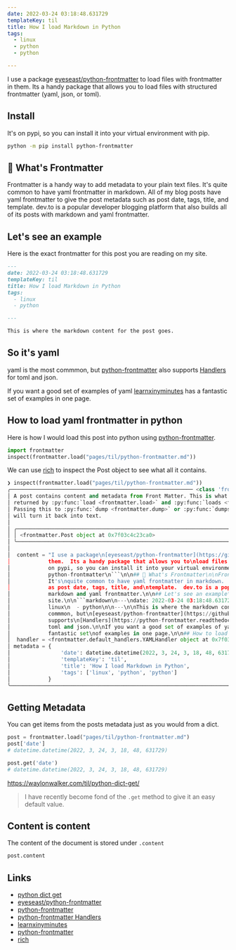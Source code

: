 ```yaml
---
date: 2022-03-24 03:18:48.631729
templateKey: til
title: How I load Markdown in Python
tags:
  - linux
  - python
  - python

---
```


I use a package
[eyeseast/python-frontmatter](https://github.com/eyeseast/python-frontmatter)
to load files with frontmatter in them.  Its a handy package that allows you to
load files with structured frontmatter (yaml, json, or toml).

## Install

It's on pypi, so you can install it into your virtual environment with pip.

```bash
python -m pip install python-frontmatter
```

## 🙋 What's Frontmatter

Frontmatter is a handy way to add metadata to your plain text files.  It's
quite common to have yaml frontmatter in markdown.  All of my blog posts have
yaml frontmatter to give the post metadata such as post date, tags, title, and
template.  dev.to is a popular developer blogging platform that also builds all
of its posts with markdown and yaml frontmatter.

## Let's see an example

Here is the exact frontmatter for this post you are reading on my site.

```markdown
---
date: 2022-03-24 03:18:48.631729
templateKey: til
title: How I load Markdown in Python
tags:
  - linux
  - python

---

This is where the markdown content for the post goes.
```

## So it's yaml

yaml is the most commmon, but
[python-frontmatter](https://pypi.org/project/python-frontmatter/)
also supports
[Handlers](https://python-frontmatter.readthedocs.io/en/latest/handlers.html?highlight=toml#module-frontmatter.default_handlers)
for toml and json.

If you want a good set of examples of yaml
[learnxinyminutes](https://learnxinyminutes.com/docs/yaml/) has a fantastic set
of examples in one page.

## How to load yaml frontmatter in python

Here is how I would load this post into python using
[python-frontmatter](https://pypi.org/project/python-frontmatter/).

```python
import frontmatter
inspect(frontmatter.load("pages/til/python-frontmatter.md"))
```

We can use [rich](https://github.com/Textualize/rich) to inspect the Post
object to see what all it contains.

```python
❯ inspect(frontmatter.load("pages/til/python-frontmatter.md"))
╭────────────────────────────────────────────────────────── <class 'frontmatter.Post'> ───────────────────────────────────────────────────────────╮
│ A post contains content and metadata from Front Matter. This is what gets                                                                       │
│ returned by :py:func:`load <frontmatter.load>` and :py:func:`loads <frontmatter.loads>`.                                                        │
│ Passing this to :py:func:`dump <frontmatter.dump>` or :py:func:`dumps <frontmatter.dumps>`                                                      │
│ will turn it back into text.                                                                                                                    │
│                                                                                                                                                 │
│ ╭─────────────────────────────────────────────────────────────────────────────────────────────────────────────────────────────────────────────╮ │
│ │ <frontmatter.Post object at 0x7f03c4c23ca0>                                                                                                 │ │
│ ╰─────────────────────────────────────────────────────────────────────────────────────────────────────────────────────────────────────────────╯ │
│                                                                                                                                                 │
│  content = "I use a package\n[eyeseast/python-frontmatter](https://github.com/eyeseast/python-frontmatter)\nto load files with frontmatter in   │
│            them.  Its a handy package that allows you to\nload files with structured frontmatter (yaml, json, or toml).\n\n## Install\n\nIt's   │
│            on pypi, so you can install it into your virtual environment with pip.\n\n```bash\npython -m pip install                             │
│            python-frontmatter\n```\n\n## 🙋 What's Frontmatter\n\nFrontmatter is a handy way to add metadata to your plain text files.          │
│            It's\nquite common to have yaml frontmatter in markdown.  All of my blog posts have\nyaml frontmatter to give the post metadata such │
│            as post date, tags, title, and\ntemplate.  dev.to is a popular developer blogging platform that also builds all\nof its posts with   │
│            markdown and yaml frontmatter.\n\n## Let's see an example\n\nHere is the exact frontmatter for this post you are reading on my       │
│            site.\n\n```markdown\n---\ndate: 2022-03-24 03:18:48.631729\ntemplateKey: til\ntitle: How I load Markdown in Python\ntags:\n  -      │
│            linux\n  - python\n\n---\n\nThis is where the markdown content for the post goes.\n```\n\n## So it's yaml\n\nyaml is the most        │
│            commmon, but\n[eyeseast/python-frontmatter](https://github.com/eyeseast/python-frontmatter)\nalso                                    │
│            supports\n[Handlers](https://python-frontmatter.readthedocs.io/en/latest/handlers.html?highlight=toml#module-frontmatter.default_ha… │
│            toml and json.\n\nIf you want a good set of examples of yaml\n[learnxinyminutes](https://learnxinyminutes.com/docs/yaml/) has a      │
│            fantastic set\nof examples in one page.\n\n## How to load yaml frontmatter in python"                                                │
│  handler = <frontmatter.default_handlers.YAMLHandler object at 0x7f03bffbd910>                                                                  │
│ metadata = {                                                                                                                                    │
│                'date': datetime.datetime(2022, 3, 24, 3, 18, 48, 631729),                                                                       │
│                'templateKey': 'til',                                                                                                            │
│                'title': 'How I load Markdown in Python',                                                                                        │
│                'tags': ['linux', 'python', 'python']                                                                                            │
│            }                                                                                                                                    │
╰─────────────────────────────────────────────────────────────────────────────────────────────────────────────────────────────────────────────────╯
```

## Getting Metadata

You can get items from the posts metadata just as you would from a dict.

```python
post = frontmatter.load("pages/til/python-frontmatter.md")
post['date']
# datetime.datetime(2022, 3, 24, 3, 18, 48, 631729)

post.get('date')
# datetime.datetime(2022, 3, 24, 3, 18, 48, 631729)
```

https://waylonwalker.com/til/python-dict-get/

> I have recently become fond of the `.get` method to give it an easy default value.

## Content is content

The content of the document is stored under `.content`

```python
post.content
```

## Links

* [python dict get](https://waylonwalker.com/til/python-dict-get/)
* [eyeseast/python-frontmatter](https://github.com/eyeseast/python-frontmatter)
* [python-frontmatter](https://pypi.org/project/python-frontmatter/)
* [python-frontmatter Handlers](https://python-frontmatter.readthedocs.io/en/latest/handlers.html?highlight=toml#module-frontmatter.default_handlers)
* [learnxinyminutes](https://learnxinyminutes.com/docs/yaml/)
* [python-frontmatter](https://pypi.org/project/python-frontmatter/)
* [rich](https://github.com/Textualize/rich)
